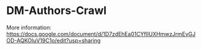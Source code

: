 # DM-Authors-Crawl

More information: https://docs.google.com/document/d/1D7zdEhEa01CYflIUXHmwzJrmEyGJOD-AQKOluV19C1o/edit?usp=sharing 
